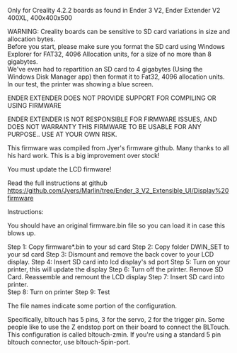 Only for Creality 4.2.2 boards as found in Ender 3 V2, Ender Extender V2 400XL, 400x400x500

WARNING:  Creality boards can be sensitive to SD card variations in size and allocation bytes.  
Before you start, please make sure you format the SD card using Windows Explorer for FAT32, 4096 Allocation units, for a size of no more than 8 gigabytes.  
We've even had to repartition an SD card to 4 gigabytes (Using the Windows Disk Manager app) then format it to Fat32, 4096 allocation units.  In our test, the 
printer was showing a blue screen.

ENDER EXTENDER DOES NOT PROVIDE SUPPORT FOR COMPILING OR USING FIRMWARE

ENDER EXTENDER IS NOT RESPONSIBLE FOR FIRMWARE ISSUES, AND DOES NOT WARRANTY THIS FIRMWARE TO BE USABLE FOR ANY PURPOSE.. USE AT YOUR OWN RISK.

This firmware was compiled from Jyer's firmware github.  Many thanks to all his hard work.  This is a big improvement over stock!

You must update the LCD firmware!

Read the full instructions at github
https://github.com/Jyers/Marlin/tree/Ender_3_V2_Extensible_UI/Display%20firmware



Instructions:

You should have an original firmware.bin file so you can load it in case this blows up.

Step 1: Copy firmware*.bin to your sd card
Step 2: Copy folder DWIN_SET to your sd card
Step 3: Dismount and remove the back cover to your LCD display.
Step 4: Insert SD card into lcd display's sd port
Step 5: Turn on your printer, this will update the display
Step 6: Turn off the printer. Remove SD Card. Reassemble and remount the LCD display
Step 7: Insert SD card into printer.  
Step 8: Turn on printer
Step 9: Test

The file names indicate some portion of the configuration.

Specifically, bltouch has 5 pins, 3 for the servo, 2 for the trigger pin.  Some people like to use the Z endstop port on their board to connect the BLTouch.  This configuration is called bltouch-zmin.  If you're using a standard 5 pin bltouch connector, use bltouch-5pin-port.